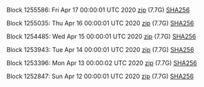 Block 1255586: Fri Apr 17 00:00:01 UTC 2020 [zip](https://dash-bootstrap.ams3.digitaloceanspaces.com/mainnet/2020-04-17/bootstrap.dat.zip) (7.7G) [SHA256](https://dash-bootstrap.ams3.digitaloceanspaces.com/mainnet/2020-04-17/sha256.txt)

Block 1255035: Thu Apr 16 00:00:01 UTC 2020 [zip](https://dash-bootstrap.ams3.digitaloceanspaces.com/mainnet/2020-04-16/bootstrap.dat.zip) (7.7G) [SHA256](https://dash-bootstrap.ams3.digitaloceanspaces.com/mainnet/2020-04-16/sha256.txt)

Block 1254485: Wed Apr 15 00:00:01 UTC 2020 [zip](https://dash-bootstrap.ams3.digitaloceanspaces.com/mainnet/2020-04-15/bootstrap.dat.zip) (7.7G) [SHA256](https://dash-bootstrap.ams3.digitaloceanspaces.com/mainnet/2020-04-15/sha256.txt)

Block 1253943: Tue Apr 14 00:00:01 UTC 2020 [zip](https://dash-bootstrap.ams3.digitaloceanspaces.com/mainnet/2020-04-14/bootstrap.dat.zip) (7.7G) [SHA256](https://dash-bootstrap.ams3.digitaloceanspaces.com/mainnet/2020-04-14/sha256.txt)

Block 1253396: Mon Apr 13 00:00:02 UTC 2020 [zip](https://dash-bootstrap.ams3.digitaloceanspaces.com/mainnet/2020-04-13/bootstrap.dat.zip) (7.7G) [SHA256](https://dash-bootstrap.ams3.digitaloceanspaces.com/mainnet/2020-04-13/sha256.txt)

Block 1252847: Sun Apr 12 00:00:01 UTC 2020 [zip](https://dash-bootstrap.ams3.digitaloceanspaces.com/mainnet/2020-04-12/bootstrap.dat.zip) (7.7G) [SHA256](https://dash-bootstrap.ams3.digitaloceanspaces.com/mainnet/2020-04-12/sha256.txt)
